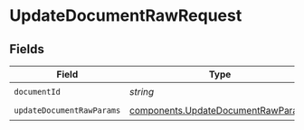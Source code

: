 # UpdateDocumentRawRequest


## Fields

| Field                                                                                    | Type                                                                                     | Required                                                                                 | Description                                                                              |
| ---------------------------------------------------------------------------------------- | ---------------------------------------------------------------------------------------- | ---------------------------------------------------------------------------------------- | ---------------------------------------------------------------------------------------- |
| `documentId`                                                                             | *string*                                                                                 | :heavy_check_mark:                                                                       | N/A                                                                                      |
| `updateDocumentRawParams`                                                                | [components.UpdateDocumentRawParams](../../models/components/updatedocumentrawparams.md) | :heavy_check_mark:                                                                       | N/A                                                                                      |